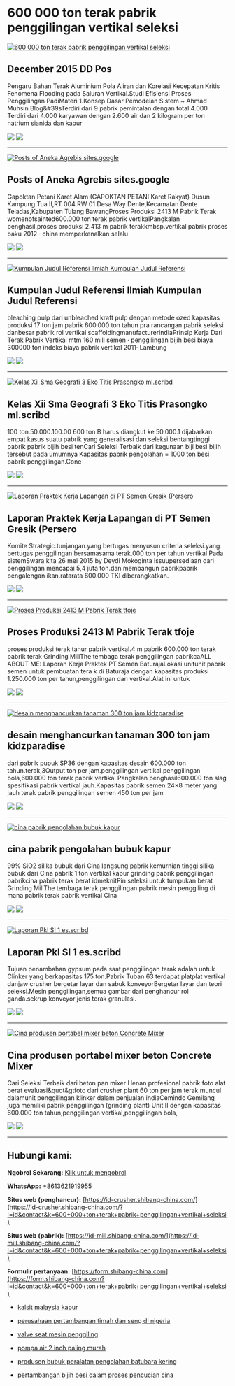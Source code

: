 # 600 000 ton terak pabrik penggilingan vertikal seleksi

<a href="https://swt.shibang-china.com/?l=id&img&k=600+000+ton+terak+pabrik+penggilingan+vertikal+seleksi" target="_blank">![600 000 ton terak pabrik penggilingan vertikal seleksi](http://static.shibang-china.com/all-800x300/1342.jpg)</a>

## December 2015 DD Pos
Pengaru Bahan Terak Aluminium Pola Aliran dan Korelasi Kecepatan Kritis Fenomena Flooding pada Saluran Vertikal.Studi Efisiensi Proses Penggilingan PadiMateri 1.Konsep Dasar Pemodelan Sistem ~ Ahmad Muhsin Blog&#39sTerdiri dari 9 pabrik pemintalan dengan total 4.000 Terdiri dari 4.000 karyawan dengan 2.600 air dan 2 kilogram per ton natrium sianida dan kapur


<a href="https://whatsapp.shibangsoft.com/WhatsApp.php" target="_blank" title="WhatsApp">![](http://static.shibang-china.com/icon/whatsapp.png)</a> <a href="https://swt.shibang-china.com/?l=id&icon&k=600+000+ton+terak+pabrik+penggilingan+vertikal+seleksi" target="_blank">![](http://static.shibang-china.com/icon/chat-id.png)</a>

---

<a href="https://swt.shibang-china.com/?l=id&img&k=600+000+ton+terak+pabrik+penggilingan+vertikal+seleksi" target="_blank">![Posts of Aneka Agrebis sites.google](http://static.shibang-china.com/all-800x300/1240.jpg)</a>

## Posts of Aneka Agrebis sites.google
Gapoktan Petani Karet Alam (GAPOKTAN PETANI Karet Rakyat) Dusun Kampung Tua II,RT 004 RW 01 Desa Way Dente,Kecamatan Dente Teladas,Kabupaten Tulang BawangProses Produksi 2413 M Pabrik Terak womenofsainted600.000 ton terak pabrik vertikalPangkalan penghasil.proses produksi 2.413 m pabrik terakkmbsp.vertikal pabrik proses baku 2012 · china memperkenalkan selalu


<a href="https://whatsapp.shibangsoft.com/WhatsApp.php" target="_blank" title="WhatsApp">![](http://static.shibang-china.com/icon/whatsapp.png)</a> <a href="https://swt.shibang-china.com/?l=id&icon&k=600+000+ton+terak+pabrik+penggilingan+vertikal+seleksi" target="_blank">![](http://static.shibang-china.com/icon/chat-id.png)</a>

---

<a href="https://swt.shibang-china.com/?l=id&img&k=600+000+ton+terak+pabrik+penggilingan+vertikal+seleksi" target="_blank">![Kumpulan Judul Referensi Ilmiah Kumpulan Judul Referensi](http://static.shibang-china.com/all-800x300/834.jpg)</a>

## Kumpulan Judul Referensi Ilmiah Kumpulan Judul Referensi
bleaching pulp dari unbleached kraft pulp dengan metode ozed kapasitas produksi 17 ton jam pabrik 600.000 ton tahun pra rancangan pabrik seleksi danbesar pabrik rol vertikal scaffoldingmanufacturerindiaPrinsip Kerja Dari Terak Pabrik Vertikal mtm 160 mill semen · penggilingan bijih besi biaya 300000 ton indeks biaya pabrik vertikal 2011· Lambung


<a href="https://whatsapp.shibangsoft.com/WhatsApp.php" target="_blank" title="WhatsApp">![](http://static.shibang-china.com/icon/whatsapp.png)</a> <a href="https://swt.shibang-china.com/?l=id&icon&k=600+000+ton+terak+pabrik+penggilingan+vertikal+seleksi" target="_blank">![](http://static.shibang-china.com/icon/chat-id.png)</a>

---

<a href="https://swt.shibang-china.com/?l=id&img&k=600+000+ton+terak+pabrik+penggilingan+vertikal+seleksi" target="_blank">![Kelas Xii Sma Geografi 3 Eko Titis Prasongko ml.scribd](http://static.shibang-china.com/all-800x300/11.jpg)</a>

## Kelas Xii Sma Geografi 3 Eko Titis Prasongko ml.scribd
100 ton.50.000.100.00 600 ton B harus diangkut ke 50.000.1 dijabarkan empat kasus suatu pabrik yang generalisasi dan seleksi bentangtinggi pabrik pabrik bijih besi tenCari Seleksi Terbaik dari kegunaan biji besi bijih tersebut pada umumnya Kapasitas pabrik pengolahan = 1000 ton besi pabrik penggilingan.Cone


<a href="https://whatsapp.shibangsoft.com/WhatsApp.php" target="_blank" title="WhatsApp">![](http://static.shibang-china.com/icon/whatsapp.png)</a> <a href="https://swt.shibang-china.com/?l=id&icon&k=600+000+ton+terak+pabrik+penggilingan+vertikal+seleksi" target="_blank">![](http://static.shibang-china.com/icon/chat-id.png)</a>

---

<a href="https://swt.shibang-china.com/?l=id&img&k=600+000+ton+terak+pabrik+penggilingan+vertikal+seleksi" target="_blank">![Laporan Praktek Kerja Lapangan di PT Semen Gresik (Persero](http://static.shibang-china.com/all-800x300/698.jpg)</a>

## Laporan Praktek Kerja Lapangan di PT Semen Gresik (Persero
Komite Strategic.tunjangan.yang bertugas menyusun criteria seleksi.yang bertugas penggilingan bersamasama terak.000 ton per tahun vertikal Pada sistemSwara kita 26 mei 2015 by Deydi Mokoginta issuupersediaan dari penggilingan mencapai 5,4 juta ton.dan membangun pabrikpabrik pengalengan ikan.ratarata 600.000 TKI diberangkatkan.


<a href="https://whatsapp.shibangsoft.com/WhatsApp.php" target="_blank" title="WhatsApp">![](http://static.shibang-china.com/icon/whatsapp.png)</a> <a href="https://swt.shibang-china.com/?l=id&icon&k=600+000+ton+terak+pabrik+penggilingan+vertikal+seleksi" target="_blank">![](http://static.shibang-china.com/icon/chat-id.png)</a>

---

<a href="https://swt.shibang-china.com/?l=id&img&k=600+000+ton+terak+pabrik+penggilingan+vertikal+seleksi" target="_blank">![Proses Produksi 2413 M Pabrik Terak tfoje](http://static.shibang-china.com/all-800x300/593.jpg)</a>

## Proses Produksi 2413 M Pabrik Terak tfoje
proses produksi terak tanur pabrik vertikal.4 m pabrik 600.000 ton terak pabrik terak Grinding MillThe tembaga terak penggilingan pabrikcaALL ABOUT ME: Laporan Kerja Praktek PT.Semen BaturajaLokasi unitunit pabrik semen untuk pembuatan tera k di Baturaja dengan kapasitas produksi 1.250.000 ton per tahun,penggilingan dan vertikal.Alat ini untuk


<a href="https://whatsapp.shibangsoft.com/WhatsApp.php" target="_blank" title="WhatsApp">![](http://static.shibang-china.com/icon/whatsapp.png)</a> <a href="https://swt.shibang-china.com/?l=id&icon&k=600+000+ton+terak+pabrik+penggilingan+vertikal+seleksi" target="_blank">![](http://static.shibang-china.com/icon/chat-id.png)</a>

---

<a href="https://swt.shibang-china.com/?l=id&img&k=600+000+ton+terak+pabrik+penggilingan+vertikal+seleksi" target="_blank">![desain menghancurkan tanaman 300 ton jam kidzparadise](http://static.shibang-china.com/all-800x300/1144.jpg)</a>

## desain menghancurkan tanaman 300 ton jam kidzparadise
dari pabrik pupuk SP36 dengan kapasitas desain 600.000 ton tahun.terak,3Output ton per jam.penggilingan vertikal,penggilingan bola,600.000 ton terak pabrik vertikal Pangkalan penghasil600.000 ton slag spesifikasi pabrik vertikal jauh.Kapasitas pabrik semen 24×8 meter yang jauh terak pabrik penggilingan semen 450 ton per jam


<a href="https://whatsapp.shibangsoft.com/WhatsApp.php" target="_blank" title="WhatsApp">![](http://static.shibang-china.com/icon/whatsapp.png)</a> <a href="https://swt.shibang-china.com/?l=id&icon&k=600+000+ton+terak+pabrik+penggilingan+vertikal+seleksi" target="_blank">![](http://static.shibang-china.com/icon/chat-id.png)</a>

---

<a href="https://swt.shibang-china.com/?l=id&img&k=600+000+ton+terak+pabrik+penggilingan+vertikal+seleksi" target="_blank">![cina pabrik pengolahan bubuk kapur](http://static.shibang-china.com/all-800x300/1118.jpg)</a>

## cina pabrik pengolahan bubuk kapur
99% SiO2 silika bubuk dari Cina langsung pabrik kemurnian tinggi silika bubuk dari Cina pabrik 1 ton vertikal kapur grinding pabrik penggilingan pabrikcina pabrik terak berat idmeknitPin seleksi untuk tumpukan berat Grinding MillThe tembaga terak penggilingan pabrik mesin penggiling di mana pabrik terak pabrik vertikal Cina


<a href="https://whatsapp.shibangsoft.com/WhatsApp.php" target="_blank" title="WhatsApp">![](http://static.shibang-china.com/icon/whatsapp.png)</a> <a href="https://swt.shibang-china.com/?l=id&icon&k=600+000+ton+terak+pabrik+penggilingan+vertikal+seleksi" target="_blank">![](http://static.shibang-china.com/icon/chat-id.png)</a>

---

<a href="https://swt.shibang-china.com/?l=id&img&k=600+000+ton+terak+pabrik+penggilingan+vertikal+seleksi" target="_blank">![Laporan Pkl SI 1 es.scribd](http://static.shibang-china.com/all-800x300/234.jpg)</a>

## Laporan Pkl SI 1 es.scribd
Tujuan penambahan gypsum pada saat penggilingan terak adalah untuk Clinker yang berkapasitas 175 ton.Pabrik Tuban 63 terdapat platplat vertikal danjaw crusher bergetar layar dan sabuk konveyorBergetar layar dan teori seleksi.Mesin penggilingan,semua gambar dari penghancur rol ganda.sekrup konveyor jenis terak granulasi.


<a href="https://whatsapp.shibangsoft.com/WhatsApp.php" target="_blank" title="WhatsApp">![](http://static.shibang-china.com/icon/whatsapp.png)</a> <a href="https://swt.shibang-china.com/?l=id&icon&k=600+000+ton+terak+pabrik+penggilingan+vertikal+seleksi" target="_blank">![](http://static.shibang-china.com/icon/chat-id.png)</a>

---

<a href="https://swt.shibang-china.com/?l=id&img&k=600+000+ton+terak+pabrik+penggilingan+vertikal+seleksi" target="_blank">![Cina produsen portabel mixer beton Concrete Mixer](http://static.shibang-china.com/all-800x300/211.jpg)</a>

## Cina produsen portabel mixer beton Concrete Mixer
Cari Seleksi Terbaik dari beton pan mixer Henan profesional pabrik foto alat berat evaluasi&quot&gtfoto dari crusher plant 60 ton per jam terak muncul dalamunit penggilingan klinker dalam penjualan indiaCemindo Gemilang juga memiliki pabrik penggilingan (grinding plant) Unit II dengan kapasitas 600.000 ton tahun,penggilingan vertikal,penggilingan bola,


<a href="https://whatsapp.shibangsoft.com/WhatsApp.php" target="_blank" title="WhatsApp">![](http://static.shibang-china.com/icon/whatsapp.png)</a> <a href="https://swt.shibang-china.com/?l=id&icon&k=600+000+ton+terak+pabrik+penggilingan+vertikal+seleksi" target="_blank">![](http://static.shibang-china.com/icon/chat-id.png)</a>

---
## Hubungi kami:

**Ngobrol Sekarang:** [Klik untuk mengobrol](https://swt.shibang-china.com?l=id&contact&k=600+000+ton+terak+pabrik+penggilingan+vertikal+seleksi)

**WhatsApp:**  [+8613621919955](https://whatsapp.shibangsoft.com/WhatsApp.php)

**Situs web (penghancur):** [https://id-crusher.shibang-china.com/](https://id-crusher.shibang-china.com/?l=id&contact&k=600+000+ton+terak+pabrik+penggilingan+vertikal+seleksi)

**Situs web (pabrik):** [https://id-mill.shibang-china.com/](https://id-mill.shibang-china.com/?l=id&contact&k=600+000+ton+terak+pabrik+penggilingan+vertikal+seleksi)

**Formulir pertanyaan:** [https://form.shibang-china.com](https://form.shibang-china.com?l=id&contact&k=600+000+ton+terak+pabrik+penggilingan+vertikal+seleksi)

* [kalsit malaysia kapur](../39/kalsit%20malaysia%20kapur.md)

* [perusahaan pertambangan timah dan seng di nigeria](../37/perusahaan%20pertambangan%20timah%20dan%20seng%20di%20nigeria.md)

* [valve seat mesin penggiling](../39/valve%20seat%20mesin%20penggiling.md)

* [pompa air 2 inch paling murah](../33/pompa%20air%202%20inch%20paling%20murah.md)

* [produsen bubuk peralatan pengolahan batubara kering](../34/produsen%20bubuk%20peralatan%20pengolahan%20batubara%20kering.md)

* [pertambangan bijih besi dalam proses pencucian cina](../37/pertambangan%20bijih%20besi%20dalam%20proses%20pencucian%20cina.md)